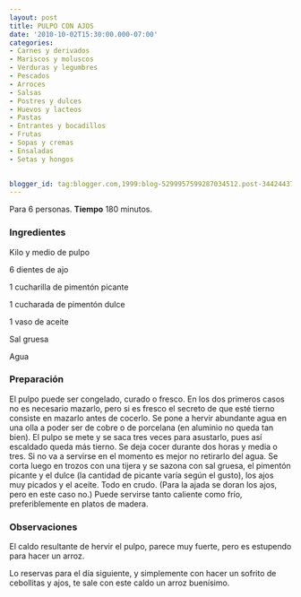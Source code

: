 ```yaml
---
layout: post
title: PULPO CON AJOS
date: '2010-10-02T15:30:00.000-07:00'
categories:
- Carnes y derivados
- Mariscos y moluscos
- Verduras y legumbres
- Pescados
- Arroces
- Salsas
- Postres y dulces
- Huevos y lacteos
- Pastas
- Entrantes y bocadillos
- Frutas
- Sopas y cremas
- Ensaladas
- Setas y hongos
 

blogger_id: tag:blogger.com,1999:blog-5299957599287034512.post-3442443710947593163
---
```


Para 6 personas.
<b>Tiempo</b> 180 minutos.

<h3>Ingredientes</h3>

Kilo y medio de pulpo

6 dientes de ajo

1 cucharilla de pimentón picante

1 cucharada de pimentón dulce

1 vaso de aceite

Sal gruesa

Agua

<h3>Preparación</h3>

El pulpo puede ser congelado, curado o fresco. En los dos primeros casos no es necesario mazarlo, pero si es fresco el secreto de que esté tierno consiste en mazarlo antes de cocerlo. Se pone a hervir abundante agua en una olla a poder ser de cobre o de porcelana (en aluminio no queda tan bien). El pulpo se mete y se saca tres veces para asustarlo, pues así escaldado queda más tierno. Se deja cocer durante dos horas y media o tres. Si no va a servirse en el momento es mejor no retirarlo del agua. Se corta luego en trozos con una tijera y se sazona con sal gruesa, el pimentón picante y el dulce (la cantidad de picante varía según el gusto), los ajos muy picados y el aceite. Todo en crudo. (Para la ajada se doran los ajos, pero en este caso no.) Puede servirse tanto caliente como frío, preferiblemente en platos de madera.

<h3>Observaciones</h3>

El caldo resultante de hervir el pulpo, parece muy fuerte, pero es estupendo para hacer un arroz.

Lo reservas para el día siguiente, y simplemente con hacer un sofrito de cebollitas y ajos, te sale con este caldo un arroz buenísimo.

